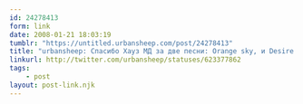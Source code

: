 ```yaml
---
id: 24278413
form: link
date: 2008-01-21 18:03:19
tumblr: "https://untitled.urbansheep.com/post/24278413"
title: "urbansheep: Спасибо Хауз МД за две песни: Orange sky, и Desire. Очень. Очень!"
linkurl: http://twitter.com/urbansheep/statuses/623377862
tags:
    - post
layout: post-link.njk
---
```


